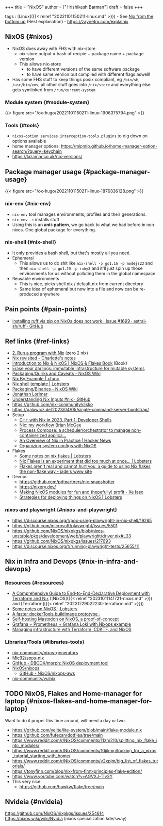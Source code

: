 +++
title = "NixOS"
author = ["Hrishikesh Barman"]
draft = false
+++

tags
: [Linux]({{< relref "20221101150211-linux.md" >}})
    -   See [Nix from the bottom up](http://www.chriswarbo.net/projects/nixos/bottom_up.html) (Best explanation)
    -   <https://zaynetro.com/explainix>


## NixOS {#nixos}

-   NixOS does away with FHS with nix-store
    -   nix-store output = hash of recipie + package name + package version
    -   This allows nix-store
        -   to have different versions of the same software package
        -   to have same version but compiled with different flags aswell!
-   Has some FHS stuff to keep things posix compliant, eg `/bin/sh`, `/usr/bin/env`, all other stuff goes into `/nix/store` and everything else gets symlinked from `/run/current-system`


### Module system {#module-system}

{{< figure src="/ox-hugo/20221101150211-linux-1906375794.png" >}}


### Tools {#tools}

-   `nixos-option services.interception-tools.plugins` to dig down on options available
-   home manager options: <https://mipmip.github.io/home-manager-option-search/?query=keychain>
-   <https://lazamar.co.uk/nix-versions/>


## Package manager usage {#package-manager-usage}

{{< figure src="/ox-hugo/20221101150211-linux-1876836128.png" >}}


### nix-env {#nix-env}

-   `nix-env` tool manages environments, profiles and their generations.
-   `nix-env -i` installs stuff
-   Using this is an **anti-pattern**, we go back to what we had before in non nixos. One global package for everything.


### nix-shell {#nix-shell}

-   It only provides a bash shell, but that's mostly all you need.
-   Ephemeral
    -   This allows us to do shit like `nix-shell -p go1.16 -p nodejs23` and then `nix-shell -p go1.20 -p ruby3` and it'll just spin up those environments for us without polluting them in the global namespace.
-   Reusable environments
    -   This is nice, picks shell.nix / default.nix from current directory
    -   Same idea of ephemeral but now into a file and now can be re-produced anywhere


## Pain points {#pain-points}

-   [Installing ruff via pip on NixOs does not work · Issue #1699 · astral-sh/ruff · GitHub](https://github.com/astral-sh/ruff/issues/1699)


## Ref links {#ref-links}

-   [2. Run a program with Nix](https://zero-to-nix.com/start/nix-run)  (zero 2 nix)
-   [Nix revisited - Charlotte's notes](https://lottia.net/notes/0003-nix-revisited.html)
-   [Introduction to Nix &amp; NixOS | NixOS &amp; Flakes Book](https://nixos-and-flakes.thiscute.world/introduction/) (Book)
-   [Erase your darlings: immutable infrastructure for mutable systems](https://grahamc.com/blog/erase-your-darlings/)
-   [Packaging/Quirks and Caveats - NixOS Wiki](https://nixos.wiki/wiki/Packaging/Quirks_and_Caveats#ImportError:_libstdc.2B.2B.so.6:_cannot_open_shared_object_file:_No_such_file)
-   [Nix By Example | &lt;fun&gt;](https://mimoo.github.io/nixbyexample/basics-setup.html)
-   [Nix shell template | Lobsters](https://lobste.rs/s/xc37sv/nix_shell_template)
-   [Packaging/Binaries - NixOS Wiki](https://nixos.wiki/wiki/Packaging/Binaries)
-   [Jonathan Lorimer](https://jonathanlorimer.dev/posts/nix-thesis.html)
-   [Understanding Nix Inputs #nix · GitHub](https://gist.github.com/CMCDragonkai/45359ee894bc0c7f90d562c4841117b5)
-   <https://github.com/nix-community/disko>
-   <https://galowicz.de/2023/04/05/single-command-server-bootstrap/>
-   Setup
    -   [C++ with Nix in 2023, Part 1: Developer Shells](https://nixcademy.com/2023/10/31/cpp-with-nix-in-2023-part-1-shell/)
    -   [Nix: my workflow Brian McGee](https://bmcgee.ie/posts/2023/11/nix-my-workflow/)
    -   [Process Compose: a scheduler/orchestrator to manage non-containerized applica...](https://lobste.rs/s/2ekwvd/process_compose_scheduler_orchestrator)
    -   [An Overview of Nix in Practice | Hacker News](https://news.ycombinator.com/item?id=38237696)
    -   [Organizing system configs with NixOS](https://johns.codes/blog/organizing-system-configs-with-nixos)
-   Flakes
    -   [Some notes on nix flakes | Lobsters](https://lobste.rs/s/edxfnz/some_notes_on_nix_flakes)
    -   [Nix Flakes is an experiment that did too much at once… | Lobsters](https://lobste.rs/s/wamkim/nix_flakes_is_experiment_did_too_much_at)
    -   [Flakes aren't real and cannot hurt you: a guide to using Nix flakes the non-flake way - jade's www site](https://jade.fyi/blog/flakes-arent-real/)
-   Devops
    -   <https://github.com/pdtpartners/nix-snapshotter>
    -   <https://nixery.dev/>
    -   [Making NixOS modules for fun and (hopefully) profit - Xe Iaso](https://xeiaso.net/talks/asg-2023-nixos)
    -   [Strategies for deploying things on NixOS | Lobsters](https://lobste.rs/s/mfnd5g/strategies_for_deploying_things_on_nixos)


### nixos and playwright {#nixos-and-playwright}

-   <https://discourse.nixos.org/t/poc-using-playwright-in-nix-shell/19265>
-   <https://github.com/microsoft/playwright/issues/5501>
-   <https://github.com/NixOS/nixpkgs/blob/nixos-unstable/pkgs/development/web/playwright/driver.nix#L33>
-   <https://github.com/NixOS/nixpkgs/issues/217693>
-   <https://discourse.nixos.org/t/running-playwright-tests/25655/11>


## Nix in Infra and Devops {#nix-in-infra-and-devops}


### Resources {#resources}

-   [A Comprehensive Guide to End-to-End-Declarative Deployment with Terraform and Nix](https://jonascarpay.com/posts/2022-09-19-declarative-deployment.html) ([NixOS]({{< relref "20231011141721-nixos.md" >}}) and [Terraform]({{< relref "20231229022230-terraform.md" >}}))
-   [Some notes on NixOS | Lobsters](https://lobste.rs/s/g3bsks/some_notes_on_nixos)
-   [A faster dockerTools.buildImage prototype ·](https://lewo.abesis.fr/posts/nix-build-container-image/)
-   [Self-hosting Mastodon on NixOS, a proof-of-concept](https://krisztianfekete.org/self-hosting-mastodon-on-nixos-a-proof-of-concept/)
-   [Grafana + Prometheus + Grafana Loki with Nixops example](https://skaug.dev/grafana-with-nix-ops/)
-   [Managing infrastructure with Terraform, CDKTF, and NixOS](https://vincent.bernat.ch/en/blog/2022-cdktf-nixos)


### Libraries/Tools {#libraries-tools}

-   [nix-community/nixos-generators](https://github.com/nix-community/nixos-generators)
-   [Mic92/sops-nix](https://github.com/Mic92/sops-nix)
-   [GitHub - DBCDK/morph: NixOS deployment tool](https://github.com/DBCDK/morph)
-   [NixOS/nixops](https://github.com/NixOS/nixops)
    -   [GitHub - NixOS/nixops-aws](https://github.com/NixOS/nixops-aws)
-   [nix-community/vulnix](https://github.com/nix-community/vulnix)


## <span class="org-todo todo TODO">TODO</span> NixOS, Flakes and Home-manager for laptop {#nixos-flakes-and-home-manager-for-laptop}

Want to do it proper this time around, will need a day or two.

-   <https://github.com/yelite/lite-system/blob/main/flake-module.nix>
-   <https://github.com/fufexan/dotfiles/tree/main>
-   <https://www.reddit.com/r/NixOS/comments/11zm210/splitting_nix_flake_into_modules/>
-   <https://www.reddit.com/r/NixOS/comments/10jikmp/looking_for_a_nixos_tutorial_starting_with_home/>
-   <https://www.reddit.com/r/NixOS/comments/v2xpjm/big_list_of_flakes_tutorials/>
-   <https://tonyfinn.com/blog/nix-from-first-principles-flake-edition/>
-   <https://www.youtube.com/watch?v=AGVXJ-TIv3Y>
-   This very nice
    -   <https://github.com/hawkw/flake/tree/main>


## Nvideia {#nvideia}

<https://github.com/NixOS/nixpkgs/issues/254614>
<https://nixos.wiki/wiki/Nvidia> (nixos specialization kde/sway)
